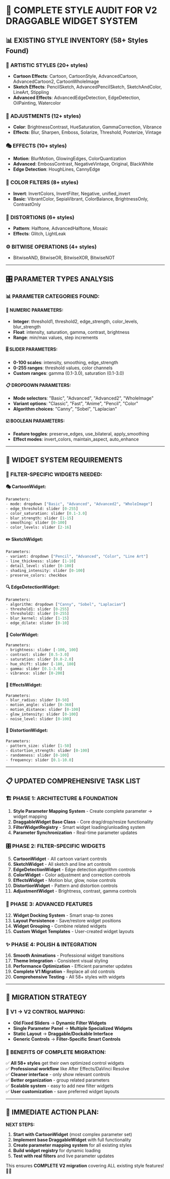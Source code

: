 # 🎯 **COMPLETE STYLE AUDIT FOR V2 DRAGGABLE WIDGET SYSTEM**

## 📊 **EXISTING STYLE INVENTORY (58+ Styles Found)**

### 🎨 **ARTISTIC STYLES (20+ styles)**
- **Cartoon Effects**: Cartoon, CartoonStyle, AdvancedCartoon, AdvancedCartoon2, CartoonWholeImage
- **Sketch Effects**: PencilSketch, AdvancedPencilSketch, SketchAndColor, LineArt, Stippling
- **Advanced Effects**: AdvancedEdgeDetection, EdgeDetection, OilPainting, Watercolor

### 🔧 **ADJUSTMENTS (12+ styles)**
- **Color**: BrightnessContrast, HueSaturation, GammaCorrection, Vibrance
- **Effects**: Blur, Sharpen, Emboss, Solarize, Threshold, Posterize, Vintage

### 🎭 **EFFECTS (10+ styles)**
- **Motion**: BlurMotion, GlowingEdges, ColorQuantization
- **Advanced**: EmbossContrast, NegativeVintage, Original, BlackWhite
- **Edge Detection**: HoughLines, CannyEdge

### 🌈 **COLOR FILTERS (8+ styles)**
- **Invert**: InvertColors, InvertFilter, Negative, unified_invert
- **Basic**: VibrantColor, SepiaVibrant, ColorBalance, BrightnessOnly, ContrastOnly

### 🔀 **DISTORTIONS (6+ styles)**
- **Pattern**: Halftone, AdvancedHalftone, Mosaic
- **Effects**: Glitch, LightLeak

### ⚙️ **BITWISE OPERATIONS (4+ styles)**
- BitwiseAND, BitwiseOR, BitwiseXOR, BitwiseNOT

---

## 🎛️ **PARAMETER TYPES ANALYSIS**

### **📊 PARAMETER CATEGORIES FOUND:**

#### **🔢 NUMERIC PARAMETERS:**
- **Integer**: threshold1, threshold2, edge_strength, color_levels, blur_strength
- **Float**: intensity, saturation, gamma, contrast, brightness
- **Range**: min/max values, step increments

#### **🎚️ SLIDER PARAMETERS:**
- **0-100 scales**: intensity, smoothing, edge_strength  
- **0-255 ranges**: threshold values, color channels
- **Custom ranges**: gamma (0.1-3.0), saturation (0.1-3.0)

#### **📋 DROPDOWN PARAMETERS:**
- **Mode selectors**: "Basic", "Advanced", "Advanced2", "WholeImage"
- **Variant options**: "Classic", "Fast", "Anime", "Pencil", "Color"
- **Algorithm choices**: "Canny", "Sobel", "Laplacian"

#### **☑️ BOOLEAN PARAMETERS:**
- **Feature toggles**: preserve_edges, use_bilateral, apply_smoothing
- **Effect modes**: invert_colors, maintain_aspect, auto_enhance

---

## 🚀 **WIDGET SYSTEM REQUIREMENTS**

### **🎯 FILTER-SPECIFIC WIDGETS NEEDED:**

#### **🎭 CartoonWidget:**
```python
Parameters:
- mode: dropdown ["Basic", "Advanced", "Advanced2", "WholeImage"]
- edge_threshold: slider [0-255]
- color_saturation: slider [0.1-3.0]
- blur_strength: slider [1-15]
- smoothing: slider [0-100]
- color_levels: slider [2-16]
```

#### **✏️ SketchWidget:**
```python
Parameters:
- variant: dropdown ["Pencil", "Advanced", "Color", "Line Art"]
- line_thickness: slider [1-10]
- detail_level: slider [0-100]
- shading_intensity: slider [0-100]
- preserve_colors: checkbox
```

#### **🔍 EdgeDetectionWidget:**
```python
Parameters:
- algorithm: dropdown ["Canny", "Sobel", "Laplacian"]
- threshold1: slider [0-255]
- threshold2: slider [0-255]
- blur_kernel: slider [1-15]
- edge_dilate: slider [0-10]
```

#### **🎨 ColorWidget:**
```python
Parameters:
- brightness: slider [-100, 100]
- contrast: slider [0.5-3.0]
- saturation: slider [0.0-2.0]
- hue_shift: slider [-180, 180]
- gamma: slider [0.1-3.0]
- vibrance: slider [0-200]
```

#### **🌟 EffectsWidget:**
```python
Parameters:
- blur_radius: slider [0-50]
- motion_angle: slider [0-360]
- motion_distance: slider [0-100]
- glow_intensity: slider [0-100]
- noise_level: slider [0-100]
```

#### **🔀 DistortionWidget:**
```python
Parameters:
- pattern_size: slider [1-50]
- distortion_strength: slider [0-100]
- randomness: slider [0-100]
- frequency: slider [0.1-10.0]
```

---

## 📋 **UPDATED COMPREHENSIVE TASK LIST**

### **🏗️ PHASE 1: ARCHITECTURE & FOUNDATION**
1. **Style Parameter Mapping System** - Create complete parameter → widget mapping
2. **DraggableWidget Base Class** - Core drag/drop/resize functionality
3. **FilterWidgetRegistry** - Smart widget loading/unloading system
4. **Parameter Synchronization** - Real-time parameter updates

### **🎛️ PHASE 2: FILTER-SPECIFIC WIDGETS**
5. **CartoonWidget** - All cartoon variant controls
6. **SketchWidget** - All sketch and line art controls  
7. **EdgeDetectionWidget** - Edge detection algorithm controls
8. **ColorWidget** - Color adjustment and correction controls
9. **EffectsWidget** - Motion blur, glow, noise controls
10. **DistortionWidget** - Pattern and distortion controls
11. **AdjustmentWidget** - Brightness, contrast, gamma controls

### **🔧 PHASE 3: ADVANCED FEATURES**
12. **Widget Docking System** - Smart snap-to zones
13. **Layout Persistence** - Save/restore widget positions
14. **Widget Grouping** - Combine related widgets
15. **Custom Widget Templates** - User-created widget layouts

### **✨ PHASE 4: POLISH & INTEGRATION**
16. **Smooth Animations** - Professional widget transitions
17. **Theme Integration** - Consistent visual styling
18. **Performance Optimization** - Efficient parameter updates
19. **Complete V1 Migration** - Replace all old controls
20. **Comprehensive Testing** - All 58+ styles with widgets

---

## 🎯 **MIGRATION STRATEGY**

### **🔄 V1 → V2 CONTROL MAPPING:**
- **Old Fixed Sliders** → **Dynamic Filter Widgets**
- **Single Parameter Panel** → **Multiple Specialized Widgets**
- **Static Layout** → **Draggable/Dockable Interface**
- **Generic Controls** → **Filter-Specific Smart Controls**

### **🚀 BENEFITS OF COMPLETE MIGRATION:**
✅ **All 58+ styles** get their own optimized control widgets  
✅ **Professional workflow** like After Effects/DaVinci Resolve  
✅ **Cleaner interface** - only show relevant controls  
✅ **Better organization** - group related parameters  
✅ **Scalable system** - easy to add new filter widgets  
✅ **User customization** - save preferred widget layouts  

---

## 🎯 **IMMEDIATE ACTION PLAN:**

**NEXT STEPS:**
1. **Start with CartoonWidget** (most complex parameter set)
2. **Implement base DraggableWidget** with full functionality
3. **Create parameter mapping system** for all existing styles
4. **Build widget registry** for dynamic loading
5. **Test with real filters** and live parameter updates

This ensures **COMPLETE V2 migration** covering ALL existing style features! 🚀✨ 
